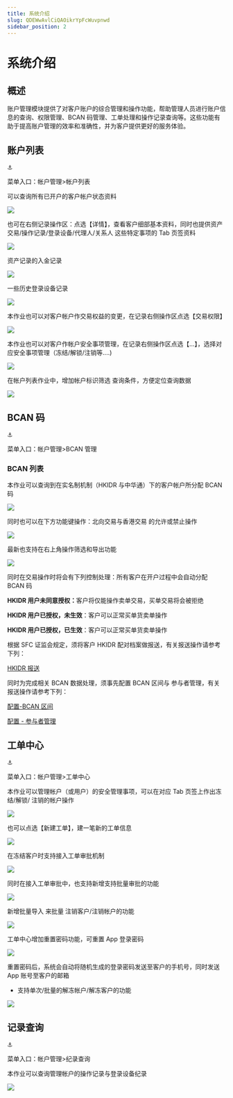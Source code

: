 ```yaml
---
title: 系统介绍
slug: QDEWwAvlCiQAOikrYpFcWuvpnwd
sidebar_position: 2
---
```



# 系统介绍

## 概述

账户管理模块提供了对客户账户的综合管理和操作功能，帮助管理人员进行账户信息的查询、权限管理、BCAN 码管理、工单处理和操作记录查询等。这些功能有助于提高账户管理的效率和准确性，并为客户提供更好的服务体验。

## 账户列表

<div class="callout callout-bg-6 callout-border-6">
<div class='callout-emoji'>⚓</div>
<p>菜单入口：帐户管理&gt;帐户列表</p>
</div>

可以查询所有已开户的客户帐户状态资料

<img src="/assets/RV7obmqoXo0qVpxhdYscgQY6n2f.png" src-width="3234" src-height="1606" align="center"/>

也可在右侧记录操作区：点选【详情】，查看客户细部基本资料，同时也提供资产交易/操作记录/登录设备/代理人/关系人 这些特定事项的 Tab 页签资料

<img src="/assets/StnJbhMf7oIjqvxahlacYh0RnUh.png" src-width="3246" src-height="1228" align="center"/>

 资产记录的入金记录

<img src="/assets/AWZ1bqDPXovw6Sxpcz5c4PeNnwc.png" src-width="2384" src-height="1248" align="center"/>

一些历史登录设备记录

<img src="/assets/E2i3b6Dt3oMJMwxyLjacq7G4nLg.png" src-width="2420" src-height="744" align="center"/>

本作业也可以对客户帐户作交易权益的变更，在记录右侧操作区点选【交易权限】

<img src="/assets/Svhrb0Wzzo58Fjxn2mLckJxVnVd.png" src-width="1802" src-height="1364" align="center"/>

本作业也可以对客户作帐户安全事项管理，在记录右侧操作区点选【...】，选择对应安全事项管理（冻结/解锁/注销等....)

<img src="/assets/KLDAbp1ugoCTMXxtcg3c9PGRncd.png" src-width="3428" src-height="1504" align="center"/>

在帐户列表作业中，增加帐户标识筛选 查询条件，方便定位查询数据

<img src="/assets/Xw4DbYooOoR1n5xx9Dncd4SAnaf.png" src-width="3248" src-height="808" align="center"/>

## BCAN 码

<div class="callout callout-bg-6 callout-border-6">
<div class='callout-emoji'>⚓</div>
<p>菜单入口：帐户管理&gt;BCAN 管理</p>
</div>

### BCAN 列表

本作业可以查询到在实名制机制（HKIDR 与中华通）下的客户帐户所分配 BCAN 码

<img src="/assets/BHEkb9HQ4o5Bkzx7NqycZA5Onwb.png" src-width="1280" src-height="621" align="center"/>

同时也可以在下方功能键操作：北向交易与香港交易 的允许或禁止操作

<img src="/assets/JeR8bzZYzongjFxXqTocTxm2nid.png" src-width="3222" src-height="1604" align="center"/>

最新也支持在右上角操作筛选和导出功能

<img src="/assets/EcjybahLZoI3zwx8kHxc1LX6nke.png" src-width="3204" src-height="630" align="center"/>

同时在交易操作时将会有下列控制处理：所有客户在开户过程中会自动分配 BCAN 码

<b>HKIDR 用户未同意授权：</b>客户将仅能操作卖单交易，买单交易将会被拒绝

**HKIDR 用户已授权，未生效**：客户可以正常买单货卖单操作

**HKIDR 用户已授权，已生效**：客户可以正常买单货卖单操作

根据 SFC 证监会规定，须将客户 HKIDR 配对档案做报送，有关报送操作请参考下列：

[HKIDR 报送](T8IiwGsqdih0XDkLsfFc3hNcnqf) 

同时为完成相关 BCAN 数据处理，须事先配置 BCAN 区间与 参与者管理，有关报送操作请参考下列：

[配置-BCAN 区间](Intlw1TqbijZw2kFGqXcx2ZrnPg) 

[配置 - 参与者管理](DUjAw62kGicB7jken4CcBaYpnCd) 

## 工单中心

<div class="callout callout-bg-6 callout-border-6">
<div class='callout-emoji'>⚓</div>
<p>菜单入口：帐户管理&gt;工单中心</p>
</div>

本作业可以管理帐户（或用户）的安全管理事项，可以在对应 Tab 页签上作出冻结/解锁/ 注销的帐户操作

<img src="/assets/YKUhbz2xqoGkHExzKHAcPAoBnoc.png" src-width="3244" src-height="1588" align="center"/>

也可以点选【新建工单】，建一笔新的工单信息

<img src="/assets/OH9MbGjNDoMpYsxPTBgccekenKT.png" src-width="3486" src-height="914" align="center"/>

在冻结客户时支持接入工单审批机制

<img src="/assets/Qghqbs1VZovgEFxRPVUc6Rt4nIh.png" src-width="3264" src-height="1626" align="center"/>

同时在接入工单审批中，也支持新增支持批量审批的功能

<img src="/assets/Bg2kbCQHvomX87xnm9GcHPDlnOg.png" src-width="3244" src-height="1630" align="center"/>

新增批量导入  来批量 注销客户/注销帐户的功能

<img src="/assets/Yef3bIFhCoZo2VxfxU1cedE3nJb.png" src-width="3248" src-height="1622" align="center"/>

工单中心增加重置密码功能，可重置 App 登录密码

<img src="/assets/OI1mbq1i0oi990xT5zYcJf9fnMy.png" src-width="3492" src-height="1276" align="center"/>

重置密码后，系统会自动将随机生成的登录密码发送至客户的手机号，同时发送 App 账号至客户的邮箱

-  支持单次/批量的解冻帐户/解冻客户的功能

<img src="/assets/Q16DbEo74oo5V2xdpLtczYQenbe.png" src-width="3230" src-height="1614" align="center"/>

## 记录查询

<div class="callout callout-bg-6 callout-border-6">
<div class='callout-emoji'>⚓</div>
<p>菜单入口：帐户管理&gt;纪录查询</p>
</div>

本作业可以查询管理帐户的操作记录与登录设备纪录

<img src="/assets/JMZnbOVSHoPQbnx4B8lckfF8n3e.png" src-width="3248" src-height="946" align="center"/>

